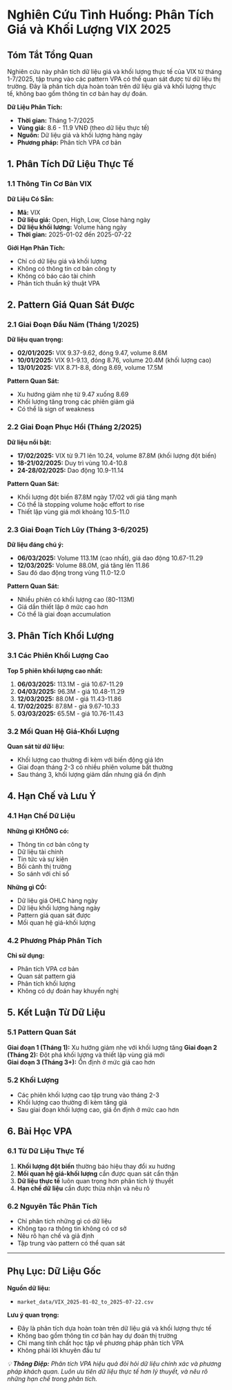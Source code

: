 # Nghiên Cứu Tình Huống: Phân Tích Giá và Khối Lượng VIX 2025

## Tóm Tắt Tổng Quan

Nghiên cứu này phân tích dữ liệu giá và khối lượng thực tế của VIX từ tháng 1-7/2025, tập trung vào các pattern VPA có thể quan sát được từ dữ liệu thị trường. Đây là phân tích dựa hoàn toàn trên dữ liệu giá và khối lượng thực tế, không bao gồm thông tin cơ bản hay dự đoán.

**Dữ Liệu Phân Tích:**
- **Thời gian:** Tháng 1-7/2025
- **Vùng giá:** 8.6 - 11.9 VNĐ (theo dữ liệu thực tế)
- **Nguồn:** Dữ liệu giá và khối lượng hàng ngày
- **Phương pháp:** Phân tích VPA cơ bản

## 1. Phân Tích Dữ Liệu Thực Tế

### 1.1 Thông Tin Cơ Bản VIX

**Dữ Liệu Có Sẵn:**
- **Mã:** VIX 
- **Dữ liệu giá:** Open, High, Low, Close hàng ngày
- **Dữ liệu khối lượng:** Volume hàng ngày
- **Thời gian:** 2025-01-02 đến 2025-07-22

**Giới Hạn Phân Tích:**
- Chỉ có dữ liệu giá và khối lượng
- Không có thông tin cơ bản công ty
- Không có báo cáo tài chính
- Phân tích thuần kỹ thuật VPA

## 2. Pattern Giá Quan Sát Được

### 2.1 Giai Đoạn Đầu Năm (Tháng 1/2025)

**Dữ liệu quan trọng:**
- **02/01/2025:** VIX 9.37-9.62, đóng 9.47, volume 8.6M
- **10/01/2025:** VIX 9.1-9.13, đóng 8.76, volume 20.4M (khối lượng cao)
- **13/01/2025:** VIX 8.71-8.8, đóng 8.69, volume 17.5M

**Pattern Quan Sát:**
- Xu hướng giảm nhẹ từ 9.47 xuống 8.69
- Khối lượng tăng trong các phiên giảm giá
- Có thể là sign of weakness

### 2.2 Giai Đoạn Phục Hồi (Tháng 2/2025)

**Dữ liệu nổi bật:**
- **17/02/2025:** VIX từ 9.71 lên 10.24, volume 87.8M (khối lượng đột biến)
- **18-21/02/2025:** Duy trì vùng 10.4-10.8
- **24-28/02/2025:** Dao động 10.9-11.14

**Pattern Quan Sát:**
- Khối lượng đột biến 87.8M ngày 17/02 với giá tăng mạnh
- Có thể là stopping volume hoặc effort to rise
- Thiết lập vùng giá mới khoảng 10.5-11.0

### 2.3 Giai Đoạn Tích Lũy (Tháng 3-6/2025)

**Dữ liệu đáng chú ý:**
- **06/03/2025:** Volume 113.1M (cao nhất), giá dao động 10.67-11.29
- **12/03/2025:** Volume 88.0M, giá tăng lên 11.86
- Sau đó dao động trong vùng 11.0-12.0

**Pattern Quan Sát:**
- Nhiều phiên có khối lượng cao (80-113M)
- Giá dần thiết lập ở mức cao hơn
- Có thể là giai đoạn accumulation

## 3. Phân Tích Khối Lượng

### 3.1 Các Phiên Khối Lượng Cao

**Top 5 phiên khối lượng cao nhất:**
1. **06/03/2025:** 113.1M - giá 10.67-11.29
2. **04/03/2025:** 96.3M - giá 10.48-11.29  
3. **12/03/2025:** 88.0M - giá 11.43-11.86
4. **17/02/2025:** 87.8M - giá 9.67-10.33
5. **03/03/2025:** 65.5M - giá 10.76-11.43

### 3.2 Mối Quan Hệ Giá-Khối Lượng

**Quan sát từ dữ liệu:**
- Khối lượng cao thường đi kèm với biến động giá lớn
- Giai đoạn tháng 2-3 có nhiều phiên volume bất thường
- Sau tháng 3, khối lượng giảm dần nhưng giá ổn định

## 4. Hạn Chế và Lưu Ý

### 4.1 Hạn Chế Dữ Liệu

**Những gì KHÔNG có:**
- Thông tin cơ bản công ty
- Dữ liệu tài chính
- Tin tức và sự kiện
- Bối cảnh thị trường
- So sánh với chỉ số

**Những gì CÓ:**
- Dữ liệu giá OHLC hàng ngày
- Dữ liệu khối lượng hàng ngày
- Pattern giá quan sát được
- Mối quan hệ giá-khối lượng

### 4.2 Phương Pháp Phân Tích

**Chỉ sử dụng:**
- Phân tích VPA cơ bản
- Quan sát pattern giá
- Phân tích khối lượng
- Không có dự đoán hay khuyến nghị

## 5. Kết Luận Từ Dữ Liệu

### 5.1 Pattern Quan Sát

**Giai đoạn 1 (Tháng 1):** Xu hướng giảm nhẹ với khối lượng tăng
**Giai đoạn 2 (Tháng 2):** Đột phá khối lượng và thiết lập vùng giá mới  
**Giai đoạn 3 (Tháng 3+):** Ổn định ở mức giá cao hơn

### 5.2 Khối Lượng

- Các phiên khối lượng cao tập trung vào tháng 2-3
- Khối lượng cao thường đi kèm tăng giá
- Sau giai đoạn khối lượng cao, giá ổn định ở mức cao hơn

## 6. Bài Học VPA

### 6.1 Từ Dữ Liệu Thực Tế

1. **Khối lượng đột biến** thường báo hiệu thay đổi xu hướng
2. **Mối quan hệ giá-khối lượng** cần được quan sát cẩn thận
3. **Dữ liệu thực tế** luôn quan trọng hơn phân tích lý thuyết
4. **Hạn chế dữ liệu** cần được thừa nhận và nêu rõ

### 6.2 Nguyên Tắc Phân Tích

- Chỉ phân tích những gì có dữ liệu
- Không tạo ra thông tin không có cơ sở
- Nêu rõ hạn chế và giả định
- Tập trung vào pattern có thể quan sát

---

## Phụ Lục: Dữ Liệu Gốc

**Nguồn dữ liệu:**
- `market_data/VIX_2025-01-02_to_2025-07-22.csv`

**Lưu ý quan trọng:**
- Đây là phân tích dựa hoàn toàn trên dữ liệu giá và khối lượng thực tế
- Không bao gồm thông tin cơ bản hay dự đoán thị trường
- Chỉ mang tính chất học tập về phương pháp phân tích VPA
- Không phải lời khuyên đầu tư

*💡 **Thông Điệp:** Phân tích VPA hiệu quả đòi hỏi dữ liệu chính xác và phương pháp khách quan. Luôn ưu tiên dữ liệu thực tế hơn lý thuyết, và nêu rõ những hạn chế trong phân tích.*